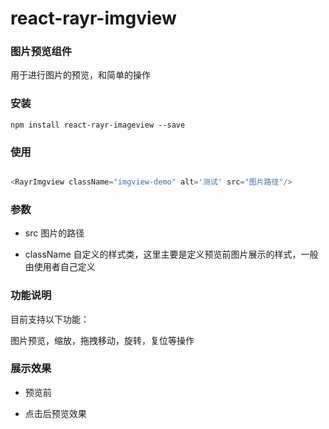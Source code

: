 # react-rayr-imgview

### 图片预览组件

用于进行图片的预览，和简单的操作

### 安装

```
npm install react-rayr-imageview --save
```

### 使用

```javascript

<RayrImgview className="imgview-demo" alt='测试' src="图片路径"/>

```

### 参数

- src 图片的路径

- className 自定义的样式类，这里主要是定义预览前图片展示的样式，一般由使用者自己定义

### 功能说明

目前支持以下功能：

图片预览，缩放，拖拽移动，旋转，复位等操作

### 展示效果

- 预览前

- 点击后预览效果
